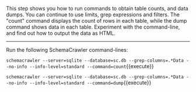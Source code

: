 This step shows you how to run commands to obtain table counts, and data dumps. You can continue to use limits, grep expressions and filters. The "count" command displays the count of rows in each table, while the dump command shows data in each table. Experiment with the command-line, and find out how to output the data as HTML.

-----

Run the following SchemaCrawler command-lines:

`schemacrawler --server=sqlite --database=sc.db --grep-columns=.*Data --no-info --info-level=standard --command=count`{{execute}}

`schemacrawler --server=sqlite --database=sc.db --grep-columns=.*Data --no-info --info-level=standard --command=dump`{{execute}}
